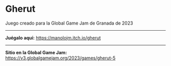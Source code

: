 # Gherut
Juego creado para la Global Game Jam de Granada de 2023

- - -

**Juégalo aquí:** 
https://manolojm.itch.io/gherut

- - -

**Sitio en la Global Game Jam:** 
https://v3.globalgamejam.org/2023/games/gherut-5
